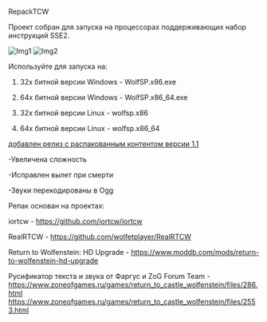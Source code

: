 RepackTCW

Проект собран для запуска на процессорах поддерживающих набор инструкций SSE2.

![Img1](https://i.imgur.com/PaDZhEh.png) ![Img2](https://i.imgur.com/MyXHUj0.png)

Используйте для запуска на:

1) 32х битной версии Windows - WolfSP.x86.exe

2) 64х битной версии Windows - WolfSP.x86_64.exe

3) 32х битной версии Linux - wolfsp.x86

4) 64х битной версии Linux - wolfsp.x86_64


[добавлен релиз с распакованным контентом версии 1.1](https://github.com/HybuK/RepackTCW/tree/release_1.1)

-Увеличена сложность

-Исправлен вылет при смерти

-Звуки перекодированы в Ogg



Репак основан на проектах:

iortcw - https://github.com/iortcw/iortcw

RealRTCW - https://github.com/wolfetplayer/RealRTCW

Return to Wolfenstein: HD Upgrade - https://www.moddb.com/mods/return-to-wolfenstein-hd-upgrade

Русификатор текста и звука от Фаргус и ZoG Forum Team - https://www.zoneofgames.ru/games/return_to_castle_wolfenstein/files/286.html 
https://www.zoneofgames.ru/games/return_to_castle_wolfenstein/files/2553.html
